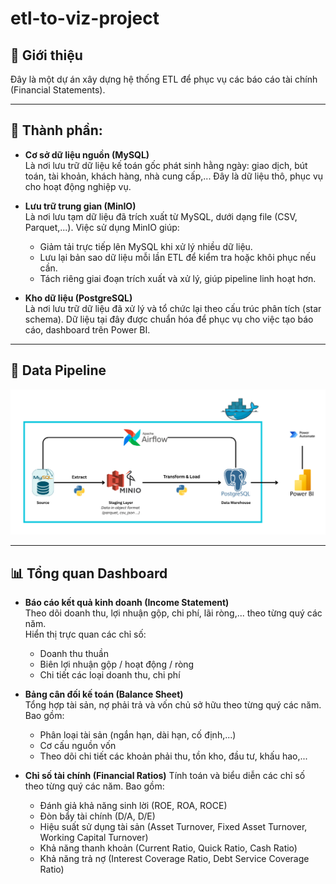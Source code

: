 # etl-to-viz-project
## 📝 Giới thiệu
Đây là một dự án xây dựng hệ thống ETL để phục vụ các báo cáo tài chính (Financial Statements).

---
## 🧩 Thành phần:
- **Cơ sở dữ liệu nguồn (MySQL)**  
  Là nơi lưu trữ dữ liệu kế toán gốc phát sinh hằng ngày: giao dịch, bút toán, tài khoản, khách hàng, nhà cung cấp,... Đây là dữ liệu thô, phục vụ cho hoạt động nghiệp vụ.

- **Lưu trữ trung gian (MinIO)**  
  Là nơi lưu tạm dữ liệu đã trích xuất từ MySQL, dưới dạng file (CSV, Parquet,...). Việc sử dụng MinIO giúp:
  - Giảm tải trực tiếp lên MySQL khi xử lý nhiều dữ liệu.
  - Lưu lại bản sao dữ liệu mỗi lần ETL để kiểm tra hoặc khôi phục nếu cần.
  - Tách riêng giai đoạn trích xuất và xử lý, giúp pipeline linh hoạt hơn.

- **Kho dữ liệu (PostgreSQL)**  
  Là nơi lưu trữ dữ liệu đã xử lý và tổ chức lại theo cấu trúc phân tích (star schema). Dữ liệu tại đây được chuẩn hóa để phục vụ cho việc tạo báo cáo, dashboard trên Power BI.
  
---
##  🔄  Data Pipeline
![Data Pipeline](pipeline.png)

---
## 📊 Tổng quan Dashboard

- **Báo cáo kết quả kinh doanh (Income Statement)**  
  Theo dõi doanh thu, lợi nhuận gộp, chi phí, lãi ròng,... theo từng quý các năm.  
  Hiển thị trực quan các chỉ số:
  - Doanh thu thuần
  - Biên lợi nhuận gộp / hoạt động / ròng
  - Chi tiết các loại doanh thu, chi phí


- **Bảng cân đối kế toán (Balance Sheet)**  
  Tổng hợp tài sản, nợ phải trả và vốn chủ sở hữu theo từng quý các năm.  
  Bao gồm:
  - Phân loại tài sản (ngắn hạn, dài hạn, cố định,...)
  - Cơ cấu nguồn vốn
  - Theo dõi chi tiết các khoản phải thu, tồn kho, đầu tư, khấu hao,...

- **Chỉ số tài chính (Financial Ratios)**
  Tính toán và biểu diễn các chỉ số theo từng quý các năm.
  Bao gồm:
  - Đánh giả khả năng sinh lời (ROE, ROA, ROCE)
  - Đòn bẩy tài chính (D/A, D/E)
  - Hiệu suất sử dụng tài sản (Asset Turnover, Fixed Asset Turnover, Working Capital Turnover)
  - Khả năng thanh khoản (Current Ratio, Quick Ratio, Cash Ratio)
  - Khả năng trả nợ (Interest Coverage Ratio, Debt Service Coverage Ratio)
